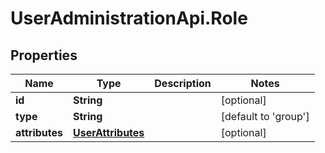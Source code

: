 # UserAdministrationApi.Role

## Properties
Name | Type | Description | Notes
------------ | ------------- | ------------- | -------------
**id** | **String** |  | [optional] 
**type** | **String** |  | [default to &#39;group&#39;]
**attributes** | [**UserAttributes**](UserAttributes.md) |  | [optional] 


